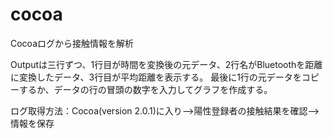 # cocoa
Cocoaログから接触情報を解析

Outputは三行ずつ、1行目が時間を変換後の元データ、2行名がBluetoothを距離に変換したデータ、3行目が平均距離を表示する。
最後に1行の元データをコピーするか、データの行の冒頭の数字を入力してグラフを作成する。

ログ取得方法：Cocoa(version 2.0.1)に入り-->陽性登録者の接触結果を確認-->情報を保存
